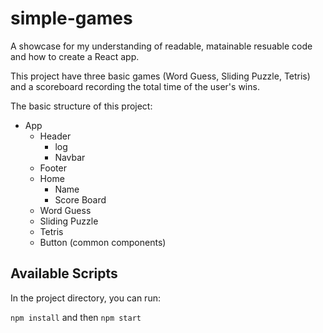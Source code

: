 # simple-games

A showcase for my understanding of readable, matainable resuable code and how to create a React app.

This project have three basic games (Word Guess, Sliding Puzzle, Tetris) and a scoreboard recording the total time of the user's wins.

The basic structure of this project:
- App
  - Header
    - log
    - Navbar
  - Footer
  - Home
    - Name
    - Score Board
  - Word Guess
  - Sliding Puzzle
  - Tetris
  - Button (common components)

## Available Scripts

In the project directory, you can run:

`npm install` and then `npm start`